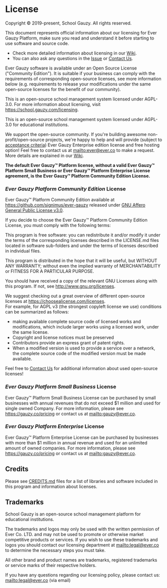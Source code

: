 # License

Copyright © 2019-present, School Gauzy. All rights reserved.

This document represents official information about our licensing for Ever Gauzy Platform, make sure you read and understand it before starting to use software and source code.

- Check more detailed information about licensing in our [Wiki](https://github.com/signimus/ever-gauzy/wiki/Licensing).
- You can also ask any questions in the [Issue](https://github.com/signimus/ever-gauzy/issues/3686) or [Contact Us](https://github.com/signimus/ever-gauzy#contact-us).

Ever Gauzy software is available under an Open Source License ("Community Edition"). It is suitable if your business can comply with the requirements of corresponding open-source licenses, see more information below (e.g. requirements to release your modifications under the same open-source licenses for the benefit of our community).

This is an open-source school management system licensed under AGPL-3.0. For more information about licensing, visit https://school.gauzy.com/licensing.

This is an open-source school management system licensed under AGPL-3.0 for educational institutions.

We support the open-source community. If you're building awesome non-profit/open-source projects, we're happy to help and will provide (subject to [acceptance criteria](https://github.com/signimus/ever-gauzy/wiki/Free-license-and-hosting-for-Non-profit-and-Open-Source-projects)) Ever Gauzy Enterprise edition license and free hosting option! Feel free to contact us at <mailto:ever@ever.co> to make a request. More details are explained in our [Wiki](https://github.com/signimus/ever-gauzy/wiki/Free-license-and-hosting-for-Non-profit-and-Open-Source-projects).

**The default Ever Gauzy™ Platform license, without a valid Ever Gauzy™ Platform Small Business or Ever Gauzy™ Platform Enterprise License agreement, is the Ever Gauzy™ Platform Community Edition License.**

### _Ever Gauzy Platform Community Edition_ License

Ever Gauzy™ Platform Community Edition available at https://github.com/signimus/ever-gauzy released under [GNU Affero General Public License v3.0](https://www.gnu.org/licenses/agpl-3.0.txt).

If you decide to choose the Ever Gauzy™ Platform Community Edition License, you must comply with the following terms:

This program is free software: you can redistribute it and/or modify it under the terms of the corresponding licenses described in the LICENSE.md files located in software sub-folders and under the terms of licenses described in individual files.

This program is distributed in the hope that it will be useful, but WITHOUT ANY WARRANTY; without even the implied warranty of MERCHANTABILITY or FITNESS FOR A PARTICULAR PURPOSE.

You should have received a copy of the relevant GNU Licenses along with this program. If not, see <http://www.gnu.org/licenses>.

We suggest checking out a great overview of different open-source licenses at <https://choosealicense.com/licenses>.  
For example, for AGPL v3 (the strongest copyleft license we use) conditions can be summarized as follows:

-   making available complete source code of licensed works and modifications, which include larger works using a licensed work, under the same license.
-   Copyright and license notices must be preserved
-   Contributors provide an express grant of patent rights.
-   When a modified version is used to provide a service over a network, the complete source code of the modified version must be made available.

Feel free to [Contact Us](https://github.com/signimus/ever-gauzy#contact-us) for additional information about used open-source licenses!

### _Ever Gauzy Platform Small Business_ License

Ever Gauzy™ Platform Small Business License can be purchased by small businesses with annual revenues that do not exceed \$1 million and used for single owned Company.
For more information, please see https://gauzy.co/pricing or contact us at <mailto:gauzy@ever.co>.

### _Ever Gauzy Platform Enterprise_ License

Ever Gauzy™ Platform Enterprise License can be purchased by businesses with more than \$1 million in annual revenue and used for an unlimited amount of owned companies.
For more information, please see https://gauzy.co/pricing or contact us at <mailto:gauzy@ever.co>.

## Credits

Please see [CREDITS.md](CREDITS.md) files for a list of libraries and software included in this program and information about licenses.

## Trademarks

School Gauzy is an open-source school management platform for educational institutions.

The trademarks and logos may only be used with the written permission of Ever Co. LTD. and may not be used to promote or otherwise market competitive products or services. If you wish to use these trademarks and logos you should contact our licensing department at <mailto:legal@ever.co> to determine the necessary steps you must take.

All other brand and product names are trademarks, registered trademarks or service marks of their respective holders.

If you have any questions regarding our licensing policy, please contact us: <mailto:legal@ever.co> (via email)
